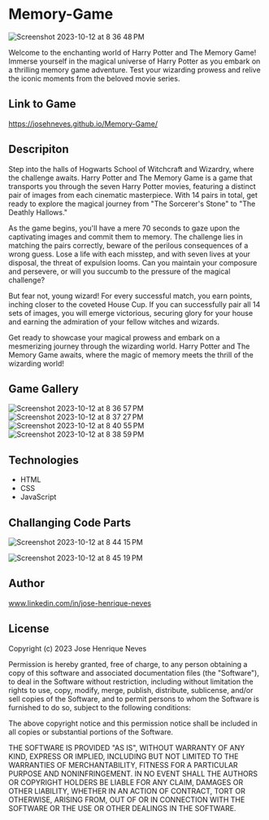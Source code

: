 # Memory-Game

![Screenshot 2023-10-12 at 8 36 48 PM](https://github.com/Josehneves/Memory-Game/assets/89682869/7479435e-2907-467d-bef7-7a496749ad15)

Welcome to the enchanting world of Harry Potter and The Memory Game! Immerse yourself in the magical universe of Harry Potter as you embark on a thrilling memory game adventure. Test your wizarding prowess and relive the iconic moments from the beloved movie series.

## Link to Game

https://josehneves.github.io/Memory-Game/

## Descripiton
Step into the halls of Hogwarts School of Witchcraft and Wizardry, where the challenge awaits. Harry Potter and The Memory Game is a game that transports you through the seven Harry Potter movies, featuring a distinct pair of images from each cinematic masterpiece. With 14 pairs in total, get ready to explore the magical journey from "The Sorcerer's Stone" to "The Deathly Hallows."

As the game begins, you'll have a mere 70 seconds to gaze upon the captivating images and commit them to memory. The challenge lies in matching the pairs correctly, beware of the perilous consequences of a wrong guess. Lose a life with each misstep, and with seven lives at your disposal, the threat of expulsion looms. Can you maintain your composure and persevere, or will you succumb to the pressure of the magical challenge?

But fear not, young wizard! For every successful match, you earn points, inching closer to the coveted House Cup. If you can successfully pair all 14 sets of images, you will emerge victorious, securing glory for your house and earning the admiration of your fellow witches and wizards.

Get ready to showcase your magical prowess and embark on a mesmerizing journey through the wizarding world. Harry Potter and The Memory Game awaits, where the magic of memory meets the thrill of the wizarding world!

## Game Gallery

![Screenshot 2023-10-12 at 8 36 57 PM](https://github.com/Josehneves/Memory-Game/assets/89682869/e08e8668-8191-4137-9b9c-a05ea2f783bf)
![Screenshot 2023-10-12 at 8 37 27 PM](https://github.com/Josehneves/Memory-Game/assets/89682869/f6031156-f8b1-48ef-91d2-efada4a5fb59)
![Screenshot 2023-10-12 at 8 40 55 PM](https://github.com/Josehneves/Memory-Game/assets/89682869/6558ca0b-da0e-4052-bec9-cbca55031c59)
![Screenshot 2023-10-12 at 8 38 59 PM](https://github.com/Josehneves/Memory-Game/assets/89682869/e25e19bc-df0a-4e82-8242-d3c9af99546c)

## Technologies
- HTML
- CSS
- JavaScript

## Challanging Code Parts

![Screenshot 2023-10-12 at 8 44 15 PM](https://github.com/Josehneves/Memory-Game/assets/89682869/faaf7ad6-0e85-4bc6-a67c-20deb7b9fe6e)

![Screenshot 2023-10-12 at 8 45 19 PM](https://github.com/Josehneves/Memory-Game/assets/89682869/0337cc59-f3a7-4ec5-80aa-40c89b760b2a)

## Author

www.linkedin.com/in/jose-henrique-neves

## License
Copyright (c) 2023 Jose Henrique Neves

Permission is hereby granted, free of charge, to any person obtaining
a copy of this software and associated documentation files (the
"Software"), to deal in the Software without restriction, including
without limitation the rights to use, copy, modify, merge, publish,
distribute, sublicense, and/or sell copies of the Software, and to
permit persons to whom the Software is furnished to do so, subject to
the following conditions:

The above copyright notice and this permission notice shall be
included in all copies or substantial portions of the Software.

THE SOFTWARE IS PROVIDED "AS IS", WITHOUT WARRANTY OF ANY KIND,
EXPRESS OR IMPLIED, INCLUDING BUT NOT LIMITED TO THE WARRANTIES OF
MERCHANTABILITY, FITNESS FOR A PARTICULAR PURPOSE AND
NONINFRINGEMENT. IN NO EVENT SHALL THE AUTHORS OR COPYRIGHT HOLDERS BE
LIABLE FOR ANY CLAIM, DAMAGES OR OTHER LIABILITY, WHETHER IN AN ACTION
OF CONTRACT, TORT OR OTHERWISE, ARISING FROM, OUT OF OR IN CONNECTION
WITH THE SOFTWARE OR THE USE OR OTHER DEALINGS IN THE SOFTWARE.
